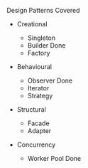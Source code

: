 <!-- https://www.linkedin.com/pulse/go-8-essential-design-patterns-every-programmer-must-know-nitin-singh-rw2bc/ -->
Design Patterns Covered
- Creational 
    - Singleton   
    - Builder   Done
    - Factory

- Behavioural
    - Observer  Done
    - Iterator
    - Strategy

- Structural
    - Facade 
    - Adapter

- Concurrency
    - Worker Pool   Done